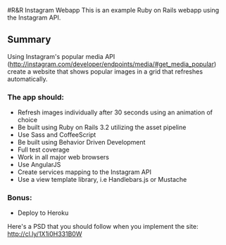 #R&R Instagram Webapp
This is an example Ruby on Rails webapp using the Instagram API.



## Summary
Using Instagram's popular media API (http://instagram.com/developer/endpoints/media/#get_media_popular) 
create a website that shows popular images in a grid that refreshes automatically.

### The app should:
* Refresh images individually after 30 seconds using an animation of choice
* Be built using Ruby on Rails 3.2 utilizing the asset pipeline
* Use Sass and CoffeeScript
* Be built using Behavior Driven Development
* Full test coverage
* Work in all major web browsers
* Use AngularJS
* Create services mapping to the Instagram API
* Use a view template library, i.e Handlebars.js or Mustache

### Bonus:
* Deploy to Heroku


Here's a PSD that you should follow when you implement the site: http://cl.ly/1X1i0H331B0W
